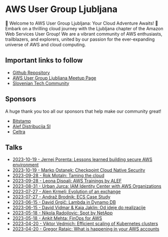 # AWS User Group Ljubljana
🚀 Welcome to AWS User Group Ljubljana: Your Cloud Adventure Awaits! 🚀
Embark on a thrilling cloud journey with the Ljubljana chapter of the Amazon Web Services User Group! We are a vibrant community of AWS enthusiasts, trailblazers, and explorers, united by our passion for the ever-expanding universe of AWS and cloud computing.

## Important links to follow
- [Github Repository](https://github.com/alternativc/awsusergroup/)
- [AWS User Group Ljubljana Meetup Page](https://www.meetup.com/aws-user-group-ljubljana)
- [Slovenian Tech Community](https://sloveniantech.slack.com/)

## Sponsors
A huge thank you too all our sponsors that help make our community great!
- [Bitstamp](https://www.bitstamp.net)
- [Alef Distribucija SI](https://www.alef.com)
- [Celtra](https://www.celtra.com)
## Talks
- [2023-10-19 - Jernej Porenta: Lessons learned building secure AWS environment](https://github.com/alternativc/awsusergroup/blob/master/meetups/20231010/Jernej%20Porenta%20-%20Lessons%20learned%20building%20secure%20AWS%20environment.pdf)
- [2023-10-19 - Marko Ostanek: Checkpoint Cloud Native Security](https://github.com/alternativc/awsusergroup/blob/master/meetups/20231010/Marko%20Ostanek%20-%20Checkpoint%20Cloud%20Native%20Security.pdf)
- [2023-09-28 - Rok Motaln: Taming the cloud](https://github.com/alternativc/awsusergroup/blob/master/meetups/20230928/Rok%20Motaln%20-%20Taming%20the%20cloud.pdf)
- [2023-09-28 - Leona Dispali: AWS Trainings by ALEF](https://github.com/alternativc/awsusergroup/blob/master/meetups/20230928/Leona%20Dispali%20-%20AWS%20Trainings%20by%20ALEF.pdf)
- [2023-08-31 - Urban Jurca: IAM Identity Center with AWS Organizations](https://github.com/alternativc/awsusergroup/blob/master/meetups/20230831/Urban%20Jurca%20-%20IAM%20Identity%20Center%20with%20AWS%20Organizations.pdf)
- [2023-07-27 - Alen Krmelj: Evolution of an exchange](https://github.com/alternativc/awsusergroup/blob/master/meetups/20230727/Alen%20Krmelj%20-%20Evolution%20of%20an%20exchange.pdf)
- [2023-07-27 - Andraž Brodnik: ECS Case Study](https://github.com/alternativc/awsusergroup/blob/master/meetups/20230727/Andra%C5%BE%20Brodnik%20-%20ECS%20Case%20Study.pdf)
- [2023-06-15 - David Grgič: Lambda in Dynamo DB](https://github.com/alternativc/awsusergroup/blob/master/meetups/20230615/David%20Grgi%C4%8D%20-%20Lambda%20in%20Dynamo%20DB.pdf)
- [2023-06-15 - David Vidmar & Kaja Jaklin: Od ideje do realizacije](https://github.com/alternativc/awsusergroup/blob/master/meetups/20230615/David%20Vidmar%20%26%20Kaja%20Jaklin%20-%20Od%20ideje%20do%20realizacije.pdf)
- [2023-05-18 - Nikola Radojlovic:  Spot by NetApp](https://github.com/alternativc/awsusergroup/blob/master/meetups/20230518/Nikola%20Radojlovic%20-%20%20Spot%20by%20NetApp.pdf)
- [2023-05-18 - Ankit Mehta: FinOps for AWS](https://github.com/alternativc/awsusergroup/blob/master/meetups/20230518/Ankit%20Mehta%20-%20FinOps%20for%20AWS.pdf)
- [2023-04-20 - Viktor Vedmich: Efficient scaling of Kubernetes clusters](https://github.com/alternativc/awsusergroup/blob/master/meetups/20230420/Viktor%20Vedmich%20-%20Efficient%20scaling%20of%20Kubernetes%20clusters.pdf)
- [2023-04-20 - Gregor Ratajc: What is happening in your AWS accounts](https://github.com/alternativc/awsusergroup/blob/master/meetups/20230420/Gregor%20Ratajc%20-%20What%20is%20happening%20in%20your%20AWS%20account.pdf)
